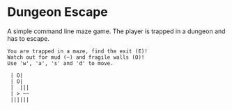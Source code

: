 # Dungeon Escape

A simple command line maze game. The player is trapped in a dungeon and has to escape.

```
You are trapped in a maze, find the exit (E)!
Watch out for mud (~) and fragile walls (O)!
Use 'w', 'a', 's' and 'd' to move.

 | O|
 | O|
 |  |||
 | > ~~
 ||||||
 
```
